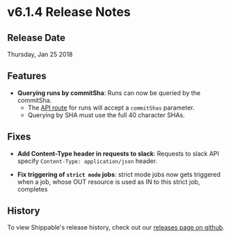 # v6.1.4 Release Notes

## Release Date
Thursday, Jan 25 2018

## Features
  - **Querying runs by commitSha**: Runs can now be queried by the commitSha.
      - The [API route](http://docs.shippable.com/platform/api/api-overview/#!/Runs/get_runs) for runs will accept a `commitShas` parameter.
      - Querying by SHA must use the full 40 character SHAs.

## Fixes
  - **Add Content-Type header in requests to slack**: Requests to slack API specify `Content-Type: application/json` header.

  - **Fix triggering of `strict mode` jobs**: strict mode jobs now gets triggered when a job, whose OUT resource is used as IN to this strict job, completes


## History

To view Shippable's release history, check out our [releases page on github](https://github.com/Shippable/admiral/releases).

